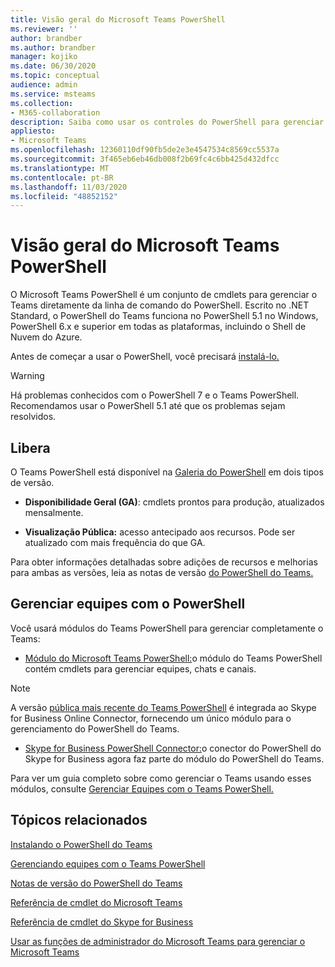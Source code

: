```yaml
---
title: Visão geral do Microsoft Teams PowerShell
ms.reviewer: ''
author: brandber
ms.author: brandber
manager: kojiko
ms.date: 06/30/2020
ms.topic: conceptual
audience: admin
ms.service: msteams
ms.collection:
- M365-collaboration
description: Saiba como usar os controles do PowerShell para gerenciar o Microsoft Teams.
appliesto:
- Microsoft Teams
ms.openlocfilehash: 12360110df90fb5de2e3e4547534c8569cc5537a
ms.sourcegitcommit: 3f465eb6eb46db008f2b69fc4c6bb425d432dfcc
ms.translationtype: MT
ms.contentlocale: pt-BR
ms.lasthandoff: 11/03/2020
ms.locfileid: "48852152"
---
```

# <a name="microsoft-teams-powershell-overview"></a>Visão geral do Microsoft Teams PowerShell

O Microsoft Teams PowerShell é um conjunto de cmdlets para gerenciar o Teams diretamente da linha de comando do PowerShell. Escrito no .NET Standard, o PowerShell do Teams funciona no PowerShell 5.1 no Windows, PowerShell 6.x e superior em todas as plataformas, incluindo o Shell de Nuvem do Azure.

Antes de começar a usar o PowerShell, você precisará [instalá-lo.](teams-powershell-install.md) 

> [!WARNING]
> Há problemas conhecidos com o PowerShell 7 e o Teams PowerShell. Recomendamos usar o PowerShell 5.1 até que os problemas sejam resolvidos.

## <a name="releases"></a>Libera


O Teams PowerShell está disponível na [Galeria do PowerShell](https://www.powershellgallery.com/packages/MicrosoftTeams) em dois tipos de versão.

- **Disponibilidade Geral (GA)**: cmdlets prontos para produção, atualizados mensalmente.

- **Visualização Pública:** acesso antecipado aos recursos. Pode ser atualizado com mais frequência do que GA.

Para obter informações detalhadas sobre adições de recursos e melhorias para ambas as versões, leia as notas de versão [do PowerShell do Teams.](teams-powershell-release-notes.md)


## <a name="manage-teams-with-powershell"></a>Gerenciar equipes com o PowerShell

Você usará módulos do Teams PowerShell para gerenciar completamente o Teams:

- [Módulo do Microsoft Teams PowerShell:](https://www.powershellgallery.com/packages/MicrosoftTeams/)o módulo do Teams PowerShell contém cmdlets para gerenciar equipes, chats e canais.

> [!NOTE]
> A versão [pública mais recente do Teams PowerShell](https://www.powershellgallery.com/packages/MicrosoftTeams/) é integrada ao Skype for Business Online Connector, fornecendo um único módulo para o gerenciamento do PowerShell do Teams.

- [Skype for Business PowerShell Connector:](https://www.microsoft.com/download/details.aspx?id=39366)o conector do PowerShell do Skype for Business agora faz parte do módulo do PowerShell do Teams.

Para ver um guia completo sobre como gerenciar o Teams usando esses módulos, consulte [Gerenciar Equipes com o Teams PowerShell.](teams-powershell-managing-teams.md)


## <a name="related-topics"></a>Tópicos relacionados

[Instalando o PowerShell do Teams](teams-powershell-install.md)

[Gerenciando equipes com o Teams PowerShell](teams-powershell-managing-teams.md)

[Notas de versão do PowerShell do Teams](teams-powershell-release-notes.md)

[Referência de cmdlet do Microsoft Teams](https://docs.microsoft.com/powershell/teams/?view=teams-ps)

[Referência de cmdlet do Skype for Business](https://docs.microsoft.com/powershell/skype/intro?view=skype-ps)

[Usar as funções de administrador do Microsoft Teams para gerenciar o Microsoft Teams](using-admin-roles.md)
